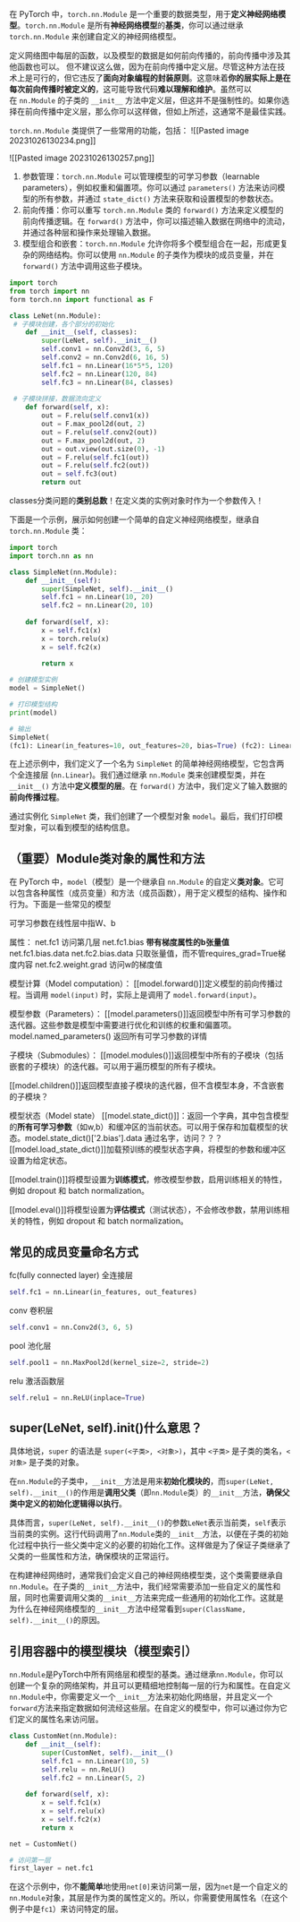 在 PyTorch 中，`torch.nn.Module` 是一个重要的数据类型，用于**定义神经网络模型**。`torch.nn.Module` 是所有**神经网络模型**的**基类**，你可以通过继承 `torch.nn.Module` 来创建自定义的神经网络模型。

定义网络图中每层的函数，以及模型的数据是如何前向传播的，前向传播中涉及其他函数也可以。
但不建议这么做，因为在前向传播中定义层。尽管这种方法在技术上是可行的，但它违反了**面向对象编程的封装原则**。这意味着**你的层实际上是在每次前向传播时被定义的**，这可能导致代码**难以理解和维护**。虽然可以在 `nn.Module` 的子类的 `__init__` 方法中定义层，但这并不是强制性的。如果你选择在前向传播中定义层，那么你可以这样做，但如上所述，这通常不是最佳实践。

`torch.nn.Module` 类提供了一些常用的功能，包括：
![[Pasted image 20231026130234.png]]

![[Pasted image 20231026130257.png]]
1. 参数管理：`torch.nn.Module` 可以管理模型的可学习参数（learnable parameters），例如权重和偏置项。你可以通过 `parameters()` 方法来访问模型的所有参数，并通过 `state_dict()` 方法来获取和设置模型的参数状态。
2. 前向传播：你可以重写 `torch.nn.Module` 类的 `forward()` 方法来定义模型的前向传播逻辑。在 `forward()` 方法中，你可以描述输入数据在网络中的流动，并通过各种层和操作来处理输入数据。
3. 模型组合和嵌套：`torch.nn.Module` 允许你将多个模型组合在一起，形成更复杂的网络结构。你可以使用 `nn.Module` 的子类作为模块的成员变量，并在 `forward()` 方法中调用这些子模块。

```python
import torch
from torch import nn
form torch.nn import functional as F

class LeNet(nn.Module):
 # 子模块创建，各个部分的初始化
    def __init__(self, classes):
        super(LeNet, self).__init__()
        self.conv1 = nn.Conv2d(3, 6, 5)
        self.conv2 = nn.Conv2d(6, 16, 5)
        self.fc1 = nn.Linear(16*5*5, 120)
        self.fc2 = nn.Linear(120, 84)
        self.fc3 = nn.Linear(84, classes)
 
 # 子模块拼接，数据流向定义
    def forward(self, x):
        out = F.relu(self.conv1(x))
        out = F.max_pool2d(out, 2)
        out = F.relu(self.conv2(out))
        out = F.max_pool2d(out, 2)
        out = out.view(out.size(0), -1)
        out = F.relu(self.fc1(out))
        out = F.relu(self.fc2(out))
        out = self.fc3(out)
        return out
```

classes分类问题的**类别总数**！在定义类的实例对象时作为一个参数传入！

下面是一个示例，展示如何创建一个简单的自定义神经网络模型，继承自 `torch.nn.Module` 类：
```python
import torch
import torch.nn as nn

class SimpleNet(nn.Module):
    def __init__(self):
        super(SimpleNet, self).__init__()
        self.fc1 = nn.Linear(10, 20)
        self.fc2 = nn.Linear(20, 10)
    
    def forward(self, x):
        x = self.fc1(x)
        x = torch.relu(x)
        x = self.fc2(x)
        
        return x

# 创建模型实例
model = SimpleNet()

# 打印模型结构
print(model)

# 输出
SimpleNet( 
(fc1): Linear(in_features=10, out_features=20, bias=True) (fc2): Linear(in_features=20, out_features=10, bias=True) )
```

在上述示例中，我们定义了一个名为 `SimpleNet` 的简单神经网络模型，它包含两个全连接层 (`nn.Linear`)。我们通过继承 `nn.Module` 类来创建模型类，并在 `__init__()` 方法中**定义模型的层**。在 `forward()` 方法中，我们定义了输入数据的**前向传播过程**。

通过实例化 `SimpleNet` 类，我们创建了一个模型对象 `model`。最后，我们打印模型对象，可以看到模型的结构信息。

## （重要）Module类对象的属性和方法
在 PyTorch 中，`model`（模型）是一个继承自 `nn.Module` 的自定义**类对象**。它可以包含各种属性（成员变量）和方法（成员函数），用于定义模型的结构、操作和行为。下面是一些常见的模型

可学习参数在线性层中指W、b

属性：
net.fc1 访问第几层
net.fc1.bias **带有梯度属性的b张量值**
net.fc1.bias.data
net.fc2.bias.data 只取张量值，而不管requires_grad=True梯度内容
net.fc2.weight.grad 访问w的梯度值

模型计算（Model computation）：
[[model.forward()]]定义模型的前向传播过程。当调用 `model(input)` 时，实际上是调用了 `model.forward(input)`。

模型参数（Parameters）：
[[model.parameters()]]返回模型中所有可学习参数的迭代器。这些参数是模型中需要进行优化和训练的权重和偏置项。
model.named_parameters() 返回所有可学习参数的详情


子模块（Submodules）：
[[model.modules()]]返回模型中所有的子模块（包括嵌套的子模块）的迭代器。可以用于遍历模型的所有子模块。

[[model.children()]]返回模型直接子模块的迭代器，但不含模型本身，不含嵌套的子模块？

模型状态（Model state）
[[model.state_dict()]]：返回一个字典，其中包含模型的**所有可学习参数**（如w,b）和缓冲区的当前状态。可以用于保存和加载模型的状态。model.state_dict()['2.bias'].data 通过名字，访问？？？
[[model.load_state_dict()]]加载预训练的模型状态字典，将模型的参数和缓冲区设置为给定状态。


[[model.train()]]将模型设置为**训练模式**，修改模型参数，启用训练相关的特性，例如 dropout 和 batch normalization。

[[model.eval()]]将模型设置为**评估模式**（测试状态），不会修改参数，禁用训练相关的特性，例如 dropout 和 batch normalization。


## 常见的成员变量命名方式
fc(fully connected layer)
全连接层
```python
self.fc1 = nn.Linear(in_features, out_features)
```

conv
卷积层
```python
self.conv1 = nn.Conv2d(3, 6, 5)
```

pool
池化层
```python
self.pool1 = nn.MaxPool2d(kernel_size=2, stride=2)
```

relu
激活函数层
```python
self.relu1 = nn.ReLU(inplace=True)
```


## super(LeNet, self).__init__()什么意思？
具体地说，`super` 的语法是 `super(<子类>, <对象>)`，其中 `<子类>` 是子类的类名，`<对象>` 是子类的对象。

在`nn.Module`的子类中，`__init__`方法是用来**初始化模块的**，而`super(LeNet, self).__init__()`的作用是**调用父类**（即`nn.Module`类）的`__init__`方法，**确保父类中定义的初始化逻辑得以执行**。

具体而言，`super(LeNet, self).__init__()`的参数`LeNet`表示当前类，`self`表示当前类的实例。这行代码调用了`nn.Module`类的`__init__`方法，以便在子类的初始化过程中执行一些父类中定义的必要的初始化工作。这样做是为了保证子类继承了父类的一些属性和方法，确保模块的正常运行。

在构建神经网络时，通常我们会定义自己的神经网络模型类，这个类需要继承自`nn.Module`。在子类的`__init__`方法中，我们经常需要添加一些自定义的属性和层，同时也需要调用父类的`__init__`方法来完成一些通用的初始化工作。这就是为什么在神经网络模型的`__init__`方法中经常看到`super(ClassName, self).__init__()`的原因。

## 引用容器中的模型模块（模型索引）
`nn.Module`是PyTorch中所有网络层和模型的基类。通过继承`nn.Module`，你可以创建一个复杂的网络架构，并且可以更精细地控制每一层的行为和属性。在自定义`nn.Module`中，你需要定义一个`__init__`方法来初始化网络层，并且定义一个`forward`方法来指定数据如何流经这些层。在自定义的模型中，你可以通过你为它们定义的属性名来访问层。

```python
class CustomNet(nn.Module):
    def __init__(self):
        super(CustomNet, self).__init__()
        self.fc1 = nn.Linear(10, 5)
        self.relu = nn.ReLU()
        self.fc2 = nn.Linear(5, 2)
    
    def forward(self, x):
        x = self.fc1(x)
        x = self.relu(x)
        x = self.fc2(x)
        return x

net = CustomNet()

# 访问第一层
first_layer = net.fc1
```

在这个示例中，你不**能简单**地使用`net[0]`来访问第一层，因为`net`是一个自定义的`nn.Module`对象，其层是作为类的属性定义的。所以，你需要使用属性名（在这个例子中是`fc1`）来访问特定的层。